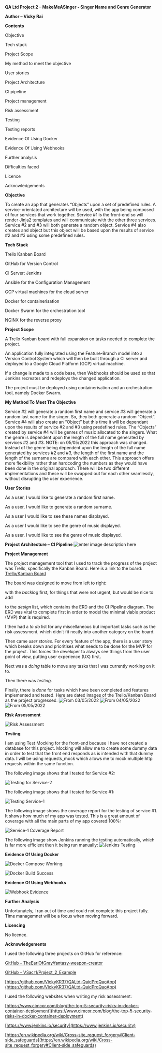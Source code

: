 **QA Ltd Project 2 – MakeMeASinger - Singer Name and Genre Generator**

**Author – Vicky Rai**

**Contents**

Objective

Tech stack

Project Scope

My method to meet the objective

User stories

Project Architecture

CI pipeline

Project management

Risk assessment

Testing

Testing reports

Evidence Of Using Docker

Evidence Of Using Webhooks

Further analysis

Difficulties faced

Licence

Acknowledgements

**Objective**

To create an app that generates “Objects” upon a set of predefined rules. A service-orientated architecture will be used, with the app being composed of four services that work together. Service #1 is the front-end so will render Jinja2 templates and will communicate with the other three services. Service #2 and #3 will both generate a random object. Service #4 also creates and object but this object will be based upon the results of service #2 and #3 using some predefined rules.

**Tech Stack**

Trello Kanban Board

GitHub for Version Control

CI Server: Jenkins

Ansible for the Configuration Management

GCP virtual machines for the cloud server

Docker for containerisation

Docker Swarm for the orchestration tool

NGINX for the reverse proxy

**Project Scope**

A Trello Kanban board with full expansion on tasks needed to complete the project.

An application fully integrated using the Feature-Branch model into a Version Control System which will then be built through a CI server and deployed to a Google Cloud Platform (GCP) virtual machine.

If a change is made to a code base, then Webhooks should be used so that Jenkins recreates and redeploys the changed application.

The project must be deployed using containerisation and an orchestration tool, namely Docker Swarm.

**My Method To Meet The Objective**

Service #2 will generate a random first name and service #3 will generate a random last name for the singer. So, they both generate a random “Object”. Service #4 will also create an “Object” but this time it will be dependant upon the results of service #2 and #3 using predefined rules. The “Objects” created by service #4 will be genres of music allocated to the singers. What the genre is dependent upon the length of the full name generated by services #2 and #3. NOTE: on 05/05/2022 this approach was changed. Instead of the genre being dependent upon the length of the full name generated by services #2 and #3, the length of the first name and the length of the surname are compared with each other. This approach offers more flexibility rather than hardcoding the numbers as they would have been done in the original approach. There will be two different implementations and these will be swapped out for each other seamlessly, without disrupting the user experience.

**User Stories**

As a user, I would like to generate a random first name.

As a user, I would like to generate a random surname.

As a user I would like to see these names displayed.

As a user I would like to see the genre of music displayed.

As a user, I would like to see the genre of music displayed.

**Project Architecture – CI Pipeline**
![enter image description here](https://github.com/VickyKR37/MakeMeASinger/blob/dev/git-images/CI-Pipeline_Diagram.png)

**Project Management**

The project management tool that I used to track the progress of the project was Trello, specifically the Kanban Board. Here is a link to the board:
[Trello/Kanban Board](https://trello.com/invite/b/C12qZDxO/bf9092a5ee1b4ba13a2682b38b985450/qa-project-2)

The board was designed to move from left to right:

with the _backlog_ first, for things that were not urgent, but would be nice to add

to the _design_ list, which contains the ERD and the CI Pipeline diagram. The ERD was vital to complete first in order to model the minimal viable product (MVP) that is required.

I then had a _to do_ list for any miscellaneous but important tasks such as the risk assessment, which didn’t fit neatly into another category on the board.

Then came _user stories_. For every feature of the app, there is a user story which breaks down and prioritises what needs to be done for the MVP for the project. This forces the developer to always see things from the user point of view, putting user experience (UX) first.

Next was a _doing_ table to move any tasks that I was currently working on it to.

Then there was _testing._

Finally, there is _done_ for tasks which have been completed and features implemented and tested.
Here are dated images of the Trello/Kanban Board as the project progressed:
![From 03/05/2022](https://github.com/VickyKR37/MakeMeASinger/blob/dev/git-images/03_05_2022.png)
![From 04/05/2022](https://github.com/VickyKR37/MakeMeASinger/blob/dev/git-images/04_05_2022.png)
![From 05/05/2022](https://github.com/VickyKR37/MakeMeASinger/blob/dev/git-images/05_05_22.png)

**Risk Assessment**

![Risk Assessment](https://github.com/VickyKR37/MakeMeASinger/blob/dev/git-images/Risk-Assessment-05.05.22.png)

**Testing**

I am using Test Mocking for the front-end because I have not created a database for this project. Mocking will allow me to create some dummy data in order to test that the front end responds as is intended with that dummy data. I will be using requests_mock which allows me to mock multiple http requests within the same function.

The following image shows that I tested for Service #2:

![Testing for Service-2](https://github.com/VickyKR37/MakeMeASinger/blob/dev/git-images/testing_service_2.png)


The following image shows that I tested for Service #1:

![Testing Service-1](https://github.com/VickyKR37/MakeMeASinger/blob/dev/git-images/service-1-test-passed.png)

The following image shows the coverage report for the testing of service #1. It shows how much of my app was tested. This is a great amount of coverage with all the main parts of my app covered 100%:

![Service-1 Coverage Report](https://github.com/VickyKR37/MakeMeASinger/blob/dev/git-images/service-1-cov-rep.png)

The following image show Jenkins running the testing automatically, which is far more efficient then it being run manually:
![Jenkins Testing](https://github.com/VickyKR37/MakeMeASinger/blob/dev/git-images/jenkins-testing.png)

**Evidence Of Using Docker**

![Docker Compose Working](https://github.com/VickyKR37/MakeMeASinger/blob/dev/git-images/04_05-docker-compose-working.png)

![Docker Build Success](https://github.com/VickyKR37/MakeMeASinger/blob/dev/git-images/04_04_2022_docker_build_success.png)


**Evidence Of Using Webhooks**

![Webhook Evidence](https://github.com/VickyKR37/MakeMeASinger/blob/dev/git-images/webhook.png)

**Further Analysis**

Unfortunately, I ran out of time and could not complete this project fully. Time managemnet will be a focus when moving forward. 

**Licencing**

No licence.

**Acknowledgements**

I used the following three projects on GitHub for reference:

[GitHub - TheEarlOfGray/fantasy-weapon-creator](https://github.com/TheEarlOfGray/fantasy-weapon-creator)

[GitHub - VSacr1/Project_2_Example](https://github.com/VSacr1/Project_2_Example)

[https://github.com/VickyKR37/QALtd-QuidProQuoApp](https://github.com/VickyKR37/QALtd-QuidProQuoApp)

I used the following websites when writing my risk assessment:

[https://www.cimcor.com/blog/the-top-5-security-risks-in-docker-container-deployment](https://www.cimcor.com/blog/the-top-5-security-risks-in-docker-container-deployment)

[https://www.jenkins.io/security](https://www.jenkins.io/security)

[https://en.wikipedia.org/wiki/Cross-site_request_forgery#Client-side_safeguards](https://en.wikipedia.org/wiki/Cross-site_request_forgery#Client-side_safeguards)
